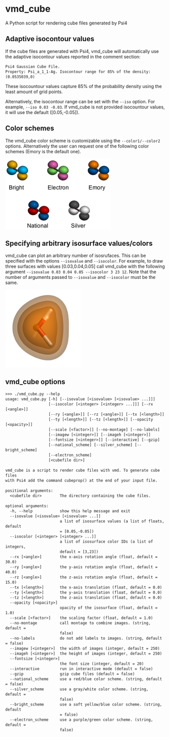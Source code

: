 # vmd_cube
A Python script for rendering cube files generated by Psi4

## Adaptive isocontour values
If the cube files are generated with Psi4, vmd_cube will automatically use the adaptive isocontour values
reported in the comment section:
```
Psi4 Gaussian Cube File.
Property: Psi_a_1_1-Ag. Isocontour range for 85% of the density: (0.0535039,0)
```
These isocountour values capture 85% of the probability density using the least amount of grid points.

Alternatively, the isocontour range can be set with the `--iso` option. For example, `--iso 0.03 -0.03`.
If vmd_cube is not provided isocountour values, it will use the default ([0.05,-0.05]).

## Color schemes
The vmd_cube color scheme is customizable using the `--color1/--color2` options.
Alternatively the user can request one of the following color schemes (Emory is the default one).

![vmd_cube color schemes](/vmd_cube_color_schemes.png?raw=true "Color Schemes")

## Specifying arbitrary isosurface values/colors
vmd_cube can plot an arbitrary number of isosrufaces. This can be specified with the options `--isovalue` and `--isocolor`.
For example, to draw three surfaces with values [0.03,0.04,0.05] call vmd_cube with the following argument `--isovalue 0.03 0.04 0.05 --isocolor 3 23 12`.
Note that the number of arguments passed to `--isovalue` and `--isocolor` must be the same.

![vmd_cube color schemes](/vmd_cube_multiple_surfaces.png?raw=true "Color Schemes")


## vmd_cube options
```
>>> ./vmd_cube.py --help
usage: vmd_cube.py [-h] [--isovalue [<isovalue> [<isovalue> ...]]]
                   [--isocolor [<integer> [<integer> ...]]] [--rx [<angle>]]
                   [--ry [<angle>]] [--rz [<angle>]] [--tx [<length>]]
                   [--ty [<length>]] [--tz [<length>]] [--opacity [<opacity>]]
                   [--scale [<factor>]] [--no-montage] [--no-labels]
                   [--imagew [<integer>]] [--imageh [<integer>]]
                   [--fontsize [<integer>]] [--interactive] [--gzip]
                   [--national_scheme] [--silver_scheme] [--bright_scheme]
                   [--electron_scheme]
                   [<cubefile dir>]

vmd_cube is a script to render cube files with vmd. To generate cube files
with Psi4 add the command cubeprop() at the end of your input file.

positional arguments:
  <cubefile dir>        The directory containing the cube files.

optional arguments:
  -h, --help            show this help message and exit
  --isovalue [<isovalue> [<isovalue> ...]]
                        a list of isosurface values (a list of floats, default
                        = [0.05,-0.05])
  --isocolor [<integer> [<integer> ...]]
                        a list of isosurface color IDs (a list of integers,
                        default = [3,23])
  --rx [<angle>]        the x-axis rotation angle (float, default = 30.0)
  --ry [<angle>]        the y-axis rotation angle (float, default = 40.0)
  --rz [<angle>]        the z-axis rotation angle (float, default = 15.0)
  --tx [<length>]       the x-axis translation (float, default = 0.0)
  --ty [<length>]       the y-axis translation (float, default = 0.0)
  --tz [<length>]       the z-axis translation (float, default = 0.0)
  --opacity [<opacity>]
                        opacity of the isosurface (float, default = 1.0)
  --scale [<factor>]    the scaling factor (float, default = 1.0)
  --no-montage          call montage to combine images. (string, default =
                        false)
  --no-labels           do not add labels to images. (string, default = false)
  --imagew [<integer>]  the width of images (integer, default = 250)
  --imageh [<integer>]  the height of images (integer, default = 250)
  --fontsize [<integer>]
                        the font size (integer, default = 20)
  --interactive         run in interactive mode (default = false)
  --gzip                gzip cube files (default = false)
  --national_scheme     use a red/blue color scheme. (string, default = false)
  --silver_scheme       use a gray/white color scheme. (string, default =
                        false)
  --bright_scheme       use a soft yellow/blue color scheme. (string, default
                        = false)
  --electron_scheme     use a purple/green color scheme. (string, default =
                        false)
```
